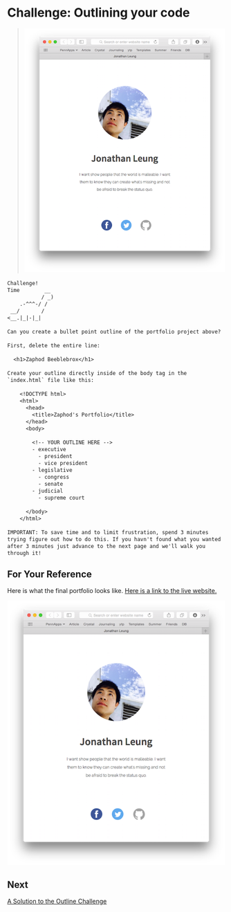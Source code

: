 # Challenge: Outlining your code

> ![](img/final_screenshot.png)

```
Challenge!  
Time        __
           / _)   
    .-^^^-/ /
 __/       /
<__.|_|-|_|

Can you create a bullet point outline of the portfolio project above?

First, delete the entire line:

  <h1>Zaphod Beeblebrox</h1>

Create your outline directly inside of the body tag in the 
`index.html` file like this:

    <!DOCTYPE html>
    <html>
      <head>
        <title>Zaphod's Portfolio</title>
      </head>
      <body>
      
        <!-- YOUR OUTLINE HERE -->
        - executive
          - president
          - vice president
        - legislative
          - congress
          - senate
        - judicial
          - supreme court

      </body>
    </html>

IMPORTANT: To save time and to limit frustration, spend 3 minutes trying figure out how to do this. If you havn't found what you wanted after 3 minutes just advance to the next page and we'll walk you through it!
```

## For Your Reference

Here is what the final portfolio looks like. [Here is a link to the live website.](https://rawgit.com/hackedu/hack-camp/cohort_4-portfolio/cohort_4/playbook/workshops/portfolio/src/final_portfolio/index.html)


![](img/final_screenshot.png)



## Next

[A Solution to the Outline Challenge](outlining_solution.md)



